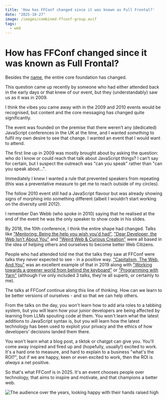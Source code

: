 ```yaml
---
title: 'How has FFConf changed since it was known as Full Frontal?'
date: "2025-10-27"
image: /images/combined-ffconf-group.avif
tags:
  - web
---
```


# How has FFConf changed since it was known as Full Frontal?

Besides the [name](https://remysharp.com/2016/07/22/whats-in-a-name), the entire core foundation has changed.

This question came up recently by someone who had either attended back in the early days or that knew of our event, but they (understandably) saw us as it was in 2009.

I think the vibes you came away with in the 2009 and 2010 events would be recognised, but content and the core messaging has changed quite significantly.

<!-- more -->

The event was founded on the premise that there weren’t any (dedicated) JavaScript conferences in the UK at the time, and I wanted _something_ to fulfil my own desire to see that change. I wanted an event that I would want to attend.

The first line up in 2009 was mostly brought about by asking the question: who do I know or could reach that talk about JavaScript things? I can’t say for certain, but I suspect the outreach was "can you speak" rather than "can you speak about…".

Immediately I knew I wanted a rule that prevented speakers from repeating (this was a preventative measure to get me to reach outside of my circles).

The follow 2010 event still had a JavaScript flavour but was already showing signs of morphing into something different (albeit I wouldn’t start working on the diversity until 2012).

I remember Dan Webb (who spoke in 2010) saying that he realised at the end of the event he was the only speaker to show code in his slides.

By 2018, the 10th conference, I think the entire shape had changed. Talks like ["Mentoring: Being the help you wish you'd had"](https://ffconf.org/talks/mentoring/), ["Dear Developer, the Web Isn't About You"](https://ffconf.org/talks/dear-developer/) and ["Weird Web & Curious Creation"](https://ffconf.org/talks/weird-web) were all based in the idea of helping others and ourselves to become better Web Citizens.

People who had attended told me that the talks they saw at FFConf were talks they never expected to see - in a positive way. ["Capitalism, The Web, And You"](https://ffconf.org/talks/2022_heydonworks_talk/) was an excellent example of that in 2019 along with ["Working towards a greener world from behind the keyboard"](https://ffconf.org/talks/2022_lil_natw_talk/) or ["Programming with Yarn"](https://ffconf.org/talks/2022_lily_2point0_talk/) (although I've only included 3 talks, they're all superb, or certainly to me).

The talks at FFConf continue along this line of thinking. How can we learn to be better versions of ourselves - and so that we can help others.

From the talks on the day, you won't learn how to add aria roles to a tabbing system, but you will learn how your junior developers are being affected by learning from LLMs spouting code at them. You won't learn what the latest additions to JavaScript syntax is, but you will learn how the latest technology has been used to exploit your privacy and the ethics of how developers' decisions landed them there.

You won't learn what a blog post, a tiktok or chatgpt can give you. You'll come away inspired and fired up and (hopefully, usually!) excited to work. It's a hard one to measure, and hard to explain to a business "what's the ROI?", but if we are happy, keen or even excited to work, then the ROI is _always_ a net positive.

So that's what FFConf is in 2025. It's an event chooses people over technology, that aims to inspire and motivate, and that champions a better web.

![The audience over the years, looking happy with their hands raised high](/images/combined-ffconf-group.avif)